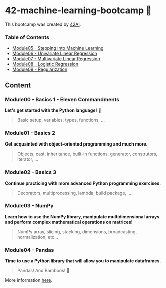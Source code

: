 # 42-machine-learning-bootcamp 🧠
This bootcamp was created by [42AI](https://github.com/42-AI).

### Table of Contents
  - [Module05 - Stepping Into Machine Learning](#module05---stepping-into-machine-learning)
  - [Module06 - Univariate Linear Regression](#module06---univariate-linear-regression)
  - [Module07 - Multivariate Linear Regression](#module07---multivariate-linear-regression)
  - [Module08 - Logistic Regression](#module08---logistic-regression)
  - [Module09 - Regularization](#module09---regularization)
 
## Content
### Module00 - Basics 1 - Eleven Commandments
**Let's get started with the Python language!** :snake:
> Basic setup, variables, types, functions, ...

### Module01 - Basics 2
**Get acquainted with object-oriented programming and much more.**
> Objects, cast, inheritance, built-in functions, generator, construtors, iterator, ...

### Module02 - Basics 3
**Continue practicing with more advanced Python programming exercises.**
> Decorators, multiprocessing, lambda, build package, ...

### Module03 - NumPy
**Learn how to use the NumPy library, manipulate multidimensional arrays and perform complex mathematical operations on matrices!**
> NumPy array, slicing, stacking, dimensions, broadcasting, normalization, etc...

### Module04 - Pandas
**Time to use a Python library that will allow you to manipulate dataframes.**
> Pandas! And Bamboos! :panda_face:

More information [here](https://github.com/42-AI/bootcamp_machine-learning/blob/master/README.md).
